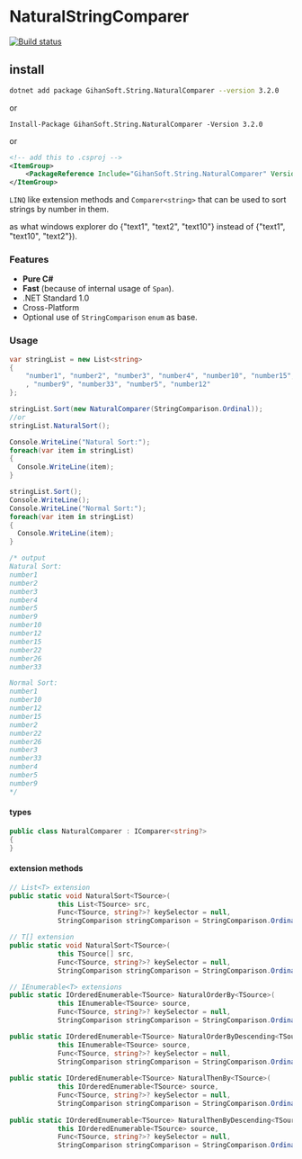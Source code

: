 # NaturalStringComparer
[![Build status](https://ci.appveyor.com/api/projects/status/acwd0d2hwng5l5yh?svg=true)](https://ci.appveyor.com/project/chiefmb/naturalstringcomparer)

## install
```sh
dotnet add package GihanSoft.String.NaturalComparer --version 3.2.0
```
or
```pwsh
Install-Package GihanSoft.String.NaturalComparer -Version 3.2.0
```
or
```xml
<!-- add this to .csproj -->
<ItemGroup>
    <PackageReference Include="GihanSoft.String.NaturalComparer" Version="3.2.0" />
</ItemGroup>
```

`LINQ` like extension methods and `Comparer<string>` that 
can be used to sort strings by number in them.

as what windows explorer do {"text1", "text2", "text10"} instead of {"text1", "text10", "text2"}). 

### Features
* **Pure C#**
* **Fast** (because of internal usage of `Span`).
* .NET Standard 1.0
* Cross-Platform
* Optional use of `StringComparison` `enum` as base.

### Usage

```C#
var stringList = new List<string>
{
    "number1", "number2", "number3", "number4", "number10", "number15", "number22", "number26"
    , "number9", "number33", "number5", "number12"
};

stringList.Sort(new NaturalComparer(StringComparison.Ordinal));
//or
stringList.NaturalSort();

Console.WriteLine("Natural Sort:");
foreach(var item in stringList)
{
  Console.WriteLine(item);
}

stringList.Sort();
Console.WriteLine();
Console.WriteLine("Normal Sort:");
foreach(var item in stringList)
{
  Console.WriteLine(item);
}

/* output
Natural Sort:
number1
number2
number3
number4
number5
number9
number10
number12
number15
number22
number26
number33

Normal Sort:
number1
number10
number12
number15
number2
number22
number26
number3
number33
number4
number5
number9
*/
```

#### types

```C#
public class NaturalComparer : IComparer<string?> 
{
}
```

#### extension methods

```C#
// List<T> extension
public static void NaturalSort<TSource>(
            this List<TSource> src,
            Func<TSource, string?>? keySelector = null,
            StringComparison stringComparison = StringComparison.Ordinal);

// T[] extension
public static void NaturalSort<TSource>(
            this TSource[] src,
            Func<TSource, string?>? keySelector = null,
            StringComparison stringComparison = StringComparison.Ordinal);

// IEnumerable<T> extensions
public static IOrderedEnumerable<TSource> NaturalOrderBy<TSource>(
            this IEnumerable<TSource> source,
            Func<TSource, string?>? keySelector = null,
            StringComparison stringComparison = StringComparison.Ordinal);

public static IOrderedEnumerable<TSource> NaturalOrderByDescending<TSource>(
            this IEnumerable<TSource> source,
            Func<TSource, string?>? keySelector = null,
            StringComparison stringComparison = StringComparison.Ordinal);
            
public static IOrderedEnumerable<TSource> NaturalThenBy<TSource>(
            this IOrderedEnumerable<TSource> source,
            Func<TSource, string?>? keySelector = null,
            StringComparison stringComparison = StringComparison.Ordinal);
            
public static IOrderedEnumerable<TSource> NaturalThenByDescending<TSource>(
            this IOrderedEnumerable<TSource> source,
            Func<TSource, string?>? keySelector = null,
            StringComparison stringComparison = StringComparison.Ordinal)
```

